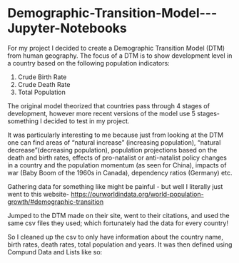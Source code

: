 # Demographic-Transition-Model---Jupyter-Notebooks

For my project I decided to create a Demographic Transition Model (DTM) from human geography. The focus of a DTM is to show development level in a country based on the following population indicators:

1. Crude Birth Rate 
2. Crude Death Rate
3. Total Population

The original model theorized that countries pass through 4 stages of development, however more recent versions of the model use 5 stages-  something I decided to test in my project. 

It was particularly interesting to me because just from looking at the DTM one can find areas of “natural increase” (increasing population), “natural decrease”(decreasing population), population projections based on the death and birth rates, effects of pro-natalist or anti-natalist policy changes in a country and the population momentum (as seen for China), impacts of war (Baby Boom of the 1960s in Canada), dependency ratios (Germany) etc.


Gathering data for something like might be painful - but well I literally just went to this website- 
https://ourworldindata.org/world-population-growth/#demographic-transition

Jumped to the DTM made on their site, went to their citations, and used the same csv files they used; which fortunately had the data for every country! 


So I cleaned up the csv to only have information about the country name, birth rates, death rates, total population and years. It was then defined using Compund Data and Lists like so:
